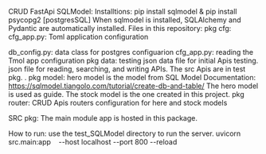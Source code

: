 CRUD FastApi SQLModel:
Installtions: pip install sqlmodel & pip install psycopg2 [postgresSQL]
When sqlmodel is installed, SQLAlchemy and Pydantic are automatically installed.
Files in this repository:
pkg cfg:
cfg_app.py: 		Toml application configuration

db_config.py: 		data class for postgres configuarion
cfg_app.py: 		reading the Tmol app configuration
pkg data: 		testing json data file for initial Apis testing.
			json file for reading, searching, and writing APIs. The src Apis are in test pkg. .
pkg model: 		hero model is the model from SQL Model Documentation: https://sqlmodel.tiangolo.com/tutorial/create-db-and-table/
			The hero model is used as guide.
			The stock model is the one created in this project.
pkg router: 		CRUD Apis routers configuration for here and stock models

SRC pkg: 		The main module app is hosted in this package.

How to run: 		use the test_SQLModel directory to run the server.
			uvicorn src.main:app    --host localhost --port 800 --reload
